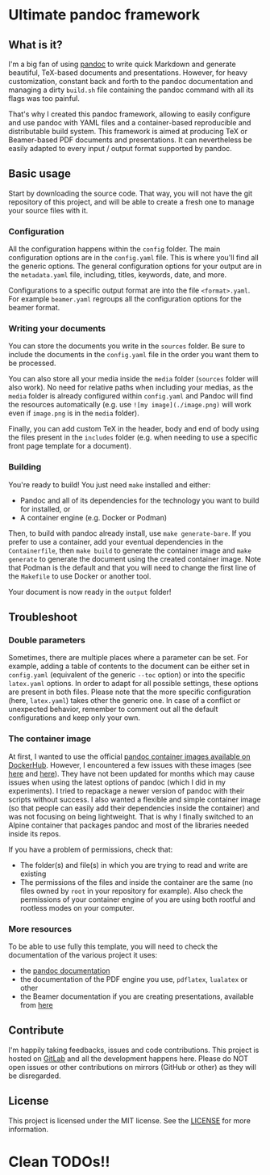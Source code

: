 # Ultimate pandoc framework

## What is it?

I'm a big fan of using [pandoc](https://pandoc.org) to write quick Markdown and generate beautiful, TeX-based documents and presentations. However, for heavy customization, constant back and forth to the pandoc documentation and managing a dirty `build.sh` file containing the pandoc command with all its flags was too painful. 

That's why I created this pandoc framework, allowing to easily configure and use pandoc with YAML files and a container-based reproducible and distributable build system. This framework is aimed at producing TeX or Beamer-based PDF documents and presentations. It can nevertheless be easily adapted to every input / output format supported by pandoc.

## Basic usage

Start by downloading the source code. That way, you will not have the git repository of this project, and will be able to create a fresh one to manage your source files with it.

### Configuration

All the configuration happens within the `config` folder. The main configuration options are in the `config.yaml` file. This is where you'll find all the generic options. The general configuration options for your output are in the `metadata.yaml` file, including, titles, keywords, date, and more.

Configurations to a specific output format are into the file `<format>.yaml`. For example `beamer.yaml` regroups all the configuration options for the beamer format. 

### Writing your documents

You can store the documents you write in the `sources` folder. Be sure to include the documents in the `config.yaml` file in the order you want them to be processed. 

You can also store all your media inside the `media` folder (`sources` folder will also work). No need for relative paths when including your medias, as the `media` folder is already configured within `config.yaml` and Pandoc will find the resources automatically (e.g. use `![my image](./image.png)` will work even if `image.png` is in the `media` folder). 

Finally, you can add custom TeX in the header, body and end of body using the files present in the `includes` folder (e.g. when needing to use a specific front page template for a document).

### Building 

You're ready to build! You just need `make` installed and either:

- Pandoc and all of its dependencies for the technology you want to build for installed, or
- A container engine (e.g. Docker or Podman)

Then, to build with pandoc already install, use `make generate-bare`. If you prefer to use a container, add your eventual dependencies in the `Containerfile`, then `make build` to generate the container image and `make generate` to generate the document using the created container image. Note that Podman is the default and that you will need to change the first line of the `Makefile` to use Docker or another tool.

Your document is now ready in the `output` folder! 

## Troubleshoot

### Double parameters

Sometimes, there are multiple places where a parameter can be set. For example, adding a table of contents to the document can be either set in `config.yaml` (equivalent of the generic `--toc` option) or into the specific `latex.yaml` options. In order to adapt for all possible settings, these options are present in both files. Please note that the more specific configuration (here, `latex.yaml`) takes other the generic one. In case of a conflict or unexpected behavior, remember to comment out all the default configurations and keep only your own.

### The container image

At first, I wanted to use the official [pandoc container images available on DockerHub](https://hub.docker.com/u/pandoc). However, I encountered a few issues with these images (see [here](https://github.com/pandoc/dockerfiles/issues/198) and [here](https://github.com/pandoc/dockerfiles/issues/208)). They have not been updated for months which may cause issues when using the latest options of pandoc (which I did in my experiments). I tried to repackage a newer version of pandoc with their scripts without success. I also wanted a flexible and simple container image (so that people can easily add their dependencies inside the container) and was not focusing on being lightweight. That is why I finally switched to an Alpine container that packages pandoc and most of the libraries needed inside its repos.

If you have a problem of permissions, check that:

- The folder(s) and file(s) in which you are trying to read and write are existing
- The permissions of the files and inside the container are the same (no files owned by `root` in your repository for example). Also check the permissions of your container engine of you are using both rootful and rootless modes on your computer.

### More resources 

To be able to use fully this template, you will need to check the documentation of the various project it uses:

- the [pandoc documentation](https://pandoc.org/MANUAL.html)
- the documentation of the PDF engine you use, `pdflatex`, `lualatex` or other
- the Beamer documentation if you are creating presentations, available from [here](https://ctan.org/pkg/beamer) 

## Contribute

I'm happily taking feedbacks, issues and code contributions. This project is hosted on [GitLab](https://gitlab.com/mh4ckt3mh4ckt1c4s/pandoc-ultimate-template) and all the development happens here. Please do NOT open issues or other contributions on mirrors (GitHub or other) as they will be disregarded. 

## License 

This project is licensed under the MIT license. See the [LICENSE](LICENSE) for more information.

# Clean TODOs!!
